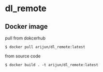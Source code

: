 # dl_remote

## Docker image

pull from dokcerhub
```
$ docker pull arijun/dl_remote:latest
```

from source code
```
$ docker build . -t arijun/dl_remote:latest
```
